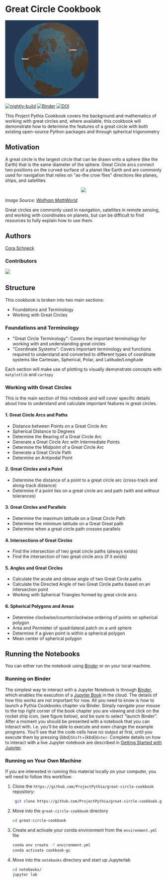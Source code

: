 # Great Circle Cookbook

<img src="thumbnail.png" alt="thumbnail" width="300"/>

[![nightly-build](https://github.com/ProjectPythia/great-circle-cookbook/actions/workflows/nightly-build.yaml/badge.svg)](https://github.com/ProjectPythia/great-circle-cookbook/actions/workflows/nightly-build.yaml)
[![Binder](https://binder.projectpythia.org/badge_logo.svg)](https://binder.projectpythia.org/v2/gh/ProjectPythia/great-circle-cookbook/main?labpath=notebooks)
[![DOI](https://zenodo.org/badge/860220270.svg)](https://zenodo.org/badge/latestdoi/860220270)

This Project Pythia Cookbook covers the background and mathematics of working with great circles and, where available, this cookbook will demonstrate how to determine the features of a great circle with both existing open-source Python packages and through spherical trigonometry


## Motivation

A great circle is the largest circle that can be drawn onto a sphere (like the Earth) that is the same diameter of the sphere. Great Circle arcs connect two positions on the curved surface of a planet like Earth and are commonly used for navigation that relies on "as-the crow flies" directions like planes, ships, and satellites

<p align="center">
<img src="https://github.com/user-attachments/assets/5ffe9566-d869-4e20-bef0-f5864502b2df" width="400"/>
</p>

_Image Source: [Wolfram MathWorld](https://mathworld.wolfram.com/GreatCircle.html)_

Great circles are commonly used in navigation, satellites in remote sensing, and working with coordinates on planets, but can be difficult to find resources to fully explain how to use them.

## Authors

[Cora Schneck](https://github.com/cyschneck)

### Contributors

<a href="https://github.com/ProjectPythia/great-circle-cookbook/graphs/contributors">
  <img src="https://contrib.rocks/image?repo=ProjectPythia/great-circle-cookbook" />
</a>

## Structure

This cookbook is broken into two main sections:
- Foundations and Terminology
- Working with Great Circles

### Foundations and Terminology

- "Great Circle Terminology": Covers the important terminology for working with and understanding great circles
- "Coordinate Systems": Covers important terminology and functions required to understand and converted to different types of coordinate systems like Cartesian, Spherical, Polar, and Latitude/Longitude

Each section will make use of plotting to visually demonstrate concepts with `matplotlib` and `cartopy`

### Working with Great Circles

This is the main section of this notebook and will cover specific details about how to understand and calculate important features in great circles.

#### 1. **Great Circle Arcs and Paths**
- Distance between Points on a Great Circle Arc
- Spherical Distance to Degrees
- Determine the Bearing of a Great Circle Arc
- Generate a Great Circle Arc with Intermediate Points
- Determine the Midpoint of a Great Circle Arc
- Generate a Great Circle Path
- Determine an Antipodal Point

#### 2. **Great Circles and a Point**
- Determine the distance of a point to a great circle arc (cross-track and along-track distance)
- Determine if a point lies on a great circle arc and path (with and without tolerances)

#### 3. **Great Circles and Parallels**
- Determine the maximum latitude on a Great Circle Path
- Determine the minimum latitude on a Great Great path
- Determine when a great circle path crosses parallels

#### 4. **Intersections of Great Circles**
- Find the intersection of two great circle paths (always exists)
- Find the intersection of two great circle arcs (if it exists)

#### 5. **Angles and Great Circles**
- Calculate the acute and obtuse angle of two Great Circle paths
- Calculate the Directed Angle of two Great Circle paths based on an intersection point
- Working with Spherical Triangles formed by great circle arcs

#### 6. **Spherical Polygons and Areas**
- Determine clockwise/counterclockwise ordering of points on spherical polygon
- Area and Permieter of quadrilateral patch on a unit sphere
- Determine if a given point is within a spherical polygon
- Mean center of spherical polygon

## Running the Notebooks

You can either run the notebook using [Binder](https://binder.projectpythia.org/) or on your local machine.

### Running on Binder

The simplest way to interact with a Jupyter Notebook is through
[Binder](https://binder.projectpythia.org/), which enables the execution of a
[Jupyter Book](https://jupyterbook.org) in the cloud. The details of how this works are not
important for now. All you need to know is how to launch a Pythia
Cookbooks chapter via Binder. Simply navigate your mouse to
the top right corner of the book chapter you are viewing and click
on the rocket ship icon, (see figure below), and be sure to select
“launch Binder”. After a moment you should be presented with a
notebook that you can interact with. I.e. you’ll be able to execute
and even change the example programs. You’ll see that the code cells
have no output at first, until you execute them by pressing
{kbd}`Shift`\+{kbd}`Enter`. Complete details on how to interact with
a live Jupyter notebook are described in [Getting Started with
Jupyter](https://foundations.projectpythia.org/foundations/getting-started-jupyter.html).

### Running on Your Own Machine

If you are interested in running this material locally on your computer, you will need to follow this workflow:

1. Clone the `https://github.com/ProjectPythia/great-circle-cookbook` repository:

   ```bash
    git clone https://github.com/ProjectPythia/great-circle-cookbook.git
   ```

1. Move into the `great-circle-cookbook` directory
   ```bash
   cd great-circle-cookbook
   ```
1. Create and activate your conda environment from the `environment.yml` file
   ```bash
   conda env create -f environment.yml
   conda activate cookbook-gc
   ```
1. Move into the `notebooks` directory and start up Jupyterlab
   ```bash
   cd notebooks/
   jupyter lab
   ```
